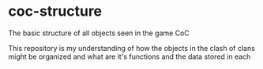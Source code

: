# coc-structure
The basic structure of all objects seen in the game CoC

This repository is my understanding of how the objects in the clash of clans might be organized and what are it's functions and the data stored in each
